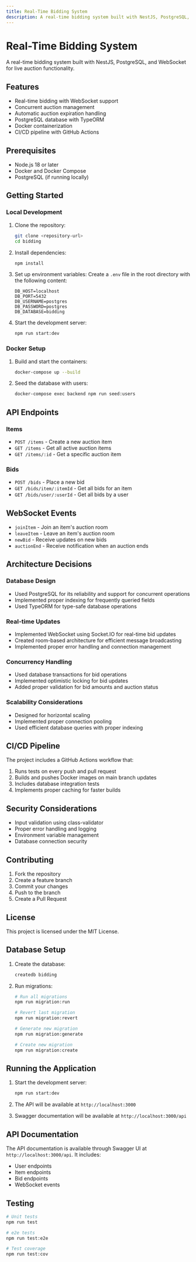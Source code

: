 ```yaml
---
title: Real-Time Bidding System
description: A real-time bidding system built with NestJS, PostgreSQL, and WebSocket
---
```


# Real-Time Bidding System

A real-time bidding system built with NestJS, PostgreSQL, and WebSocket for live auction functionality.

## Features

- Real-time bidding with WebSocket support
- Concurrent auction management
- Automatic auction expiration handling
- PostgreSQL database with TypeORM
- Docker containerization
- CI/CD pipeline with GitHub Actions

## Prerequisites

- Node.js 18 or later
- Docker and Docker Compose
- PostgreSQL (if running locally)

## Getting Started

### Local Development

1. Clone the repository:

   ```bash
   git clone <repository-url>
   cd bidding
   ```

2. Install dependencies:

   ```bash
   npm install
   ```

3. Set up environment variables:
   Create a `.env` file in the root directory with the following content:

   ```
   DB_HOST=localhost
   DB_PORT=5432
   DB_USERNAME=postgres
   DB_PASSWORD=postgres
   DB_DATABASE=bidding
   ```

4. Start the development server:
   ```bash
   npm run start:dev
   ```

### Docker Setup

1. Build and start the containers:

   ```bash
   docker-compose up --build
   ```

2. Seed the database with users:
   ```bash
   docker-compose exec backend npm run seed:users
   ```

## API Endpoints

### Items

- `POST /items` - Create a new auction item
- `GET /items` - Get all active auction items
- `GET /items/:id` - Get a specific auction item

### Bids

- `POST /bids` - Place a new bid
- `GET /bids/item/:itemId` - Get all bids for an item
- `GET /bids/user/:userId` - Get all bids by a user

## WebSocket Events

- `joinItem` - Join an item's auction room
- `leaveItem` - Leave an item's auction room
- `newBid` - Receive updates on new bids
- `auctionEnd` - Receive notification when an auction ends

## Architecture Decisions

### Database Design

- Used PostgreSQL for its reliability and support for concurrent operations
- Implemented proper indexing for frequently queried fields
- Used TypeORM for type-safe database operations

### Real-time Updates

- Implemented WebSocket using Socket.IO for real-time bid updates
- Created room-based architecture for efficient message broadcasting
- Implemented proper error handling and connection management

### Concurrency Handling

- Used database transactions for bid operations
- Implemented optimistic locking for bid updates
- Added proper validation for bid amounts and auction status

### Scalability Considerations

- Designed for horizontal scaling
- Implemented proper connection pooling
- Used efficient database queries with proper indexing

## CI/CD Pipeline

The project includes a GitHub Actions workflow that:

1. Runs tests on every push and pull request
2. Builds and pushes Docker images on main branch updates
3. Includes database integration tests
4. Implements proper caching for faster builds

## Security Considerations

- Input validation using class-validator
- Proper error handling and logging
- Environment variable management
- Database connection security

## Contributing

1. Fork the repository
2. Create a feature branch
3. Commit your changes
4. Push to the branch
5. Create a Pull Request

## License

This project is licensed under the MIT License.

## Database Setup

1. Create the database:

   ```bash
   createdb bidding
   ```

2. Run migrations:

   ```bash
   # Run all migrations
   npm run migration:run

   # Revert last migration
   npm run migration:revert

   # Generate new migration
   npm run migration:generate

   # Create new migration
   npm run migration:create
   ```

## Running the Application

1. Start the development server:

   ```bash
   npm run start:dev
   ```

2. The API will be available at `http://localhost:3000`
3. Swagger documentation will be available at `http://localhost:3000/api`

## API Documentation

The API documentation is available through Swagger UI at `http://localhost:3000/api`. It includes:

- User endpoints
- Item endpoints
- Bid endpoints
- WebSocket events

## Testing

```bash
# Unit tests
npm run test

# e2e tests
npm run test:e2e

# Test coverage
npm run test:cov
```
